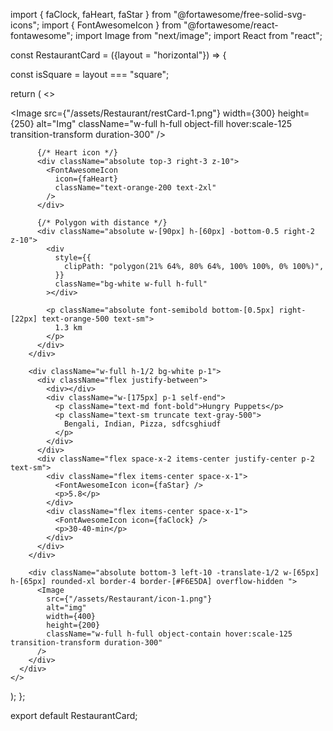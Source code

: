 import { faClock, faHeart, faStar } from "@fortawesome/free-solid-svg-icons";
import { FontAwesomeIcon } from "@fortawesome/react-fontawesome";
import Image from "next/image";
import React from "react";

const RestaurantCard = ({layout = "horizontal"}) => {

  const isSquare = layout === "square";

  return (
    <>
      <div className="relative min-w-[260px] h-[190px] rounded-lg overflow-hidden">
        <div className="relative overflow-hidden w-full h-1/2">
          <Image
            src={"/assets/Restaurant/restCard-1.png"}
            width={300}
            height={250}
            alt="Img"
            className="w-full h-full object-fill hover:scale-125 transition-transform duration-300"
          />

          {/* Heart icon */}
          <div className="absolute top-3 right-3 z-10">
            <FontAwesomeIcon
              icon={faHeart}
              className="text-orange-200 text-2xl"
            />
          </div>

          {/* Polygon with distance */}
          <div className="absolute w-[90px] h-[60px] -bottom-0.5 right-2 z-10">
            <div
              style={{
                clipPath: "polygon(21% 64%, 80% 64%, 100% 100%, 0% 100%)",
              }}
              className="bg-white w-full h-full"
            ></div>

            <p className="absolute font-semibold bottom-[0.5px] right-[22px] text-orange-500 text-sm">
              1.3 km
            </p>
          </div>
        </div>

        <div className="w-full h-1/2 bg-white p-1">
          <div className="flex justify-between">
            <div></div>
            <div className="w-[175px] p-1 self-end">
              <p className="text-md font-bold">Hungry Puppets</p>
              <p className="text-sm truncate text-gray-500">
                Bengali, Indian, Pizza, sdfcsghiudf
              </p>
            </div>
          </div>
          <div className="flex space-x-2 items-center justify-center p-2 text-sm">
            <div className="flex items-center space-x-1">
              <FontAwesomeIcon icon={faStar} />
              <p>5.8</p>
            </div>
            <div className="flex items-center space-x-1">
              <FontAwesomeIcon icon={faClock} />
              <p>30-40-min</p>
            </div>
          </div>
        </div>

        <div className="absolute bottom-3 left-10 -translate-1/2 w-[65px]  h-[65px] rounded-xl border-4 border-[#F6E5DA] overflow-hidden ">
          <Image
            src={"/assets/Restaurant/icon-1.png"}
            alt="img"
            width={400}
            height={200}
            className="w-full h-full object-contain hover:scale-125 transition-transform duration-300"
          />
        </div>
      </div>
    </>
  );
};

export default RestaurantCard;
